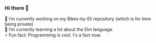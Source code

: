 ### Hi there 👋
🔭 I’m currently working on my Bikes-by-Eli repository (which is for time being private)  
🌱 I’m currently learning a lot about the Elm language.  
⚡ Fun fact: Programming is cool. I's a fact now.  

<!--
**lishaduck/lishaduck** is a ✨ _special_ ✨ repository because its `README.md` (this file) appears on your GitHub profile.

Here are some ideas to get you started:

- 👯 I’m looking to collaborate on ...
- 🤔 I’m looking for help with ...
- 💬 Ask me about ...
- 📫 How to reach me: ...
- 😄 Pronouns: ...
-->

